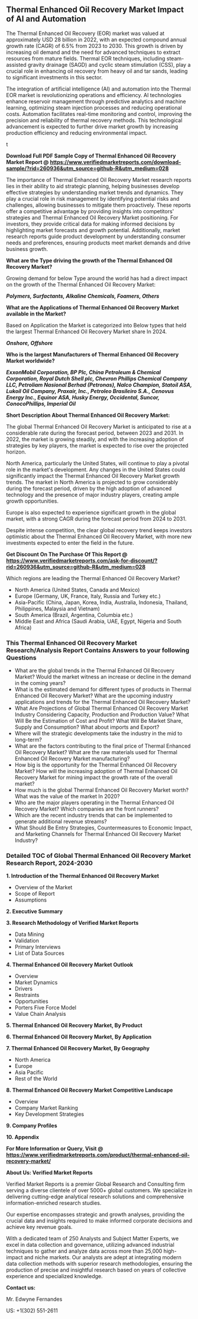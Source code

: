 <h2>Thermal Enhanced Oil Recovery Market Impact of AI and Automation</h2><p>The Thermal Enhanced Oil Recovery (EOR) market was valued at approximately USD 28 billion in 2022, with an expected compound annual growth rate (CAGR) of 6.5% from 2023 to 2030. This growth is driven by increasing oil demand and the need for advanced techniques to extract resources from mature fields. Thermal EOR techniques, including steam-assisted gravity drainage (SAGD) and cyclic steam stimulation (CSS), play a crucial role in enhancing oil recovery from heavy oil and tar sands, leading to significant investments in this sector.</p><p>The integration of artificial intelligence (AI) and automation into the Thermal EOR market is revolutionizing operations and efficiency. AI technologies enhance reservoir management through predictive analytics and machine learning, optimizing steam injection processes and reducing operational costs. Automation facilitates real-time monitoring and control, improving the precision and reliability of thermal recovery methods. This technological advancement is expected to further drive market growth by increasing production efficiency and reducing environmental impact.</p>t</p><p id="" class=""><strong>Download Full PDF Sample Copy of Thermal Enhanced Oil Recovery Market Report @ <a href="https://www.verifiedmarketreports.com/download-sample/?rid=260936&utm_source=github-R&utm_medium=028" target="_blank">https://www.verifiedmarketreports.com/download-sample/?rid=260936&utm_source=github-R&utm_medium=028</a></strong></p><p>The importance of&nbsp;Thermal Enhanced Oil Recovery Market research reports lies in their ability to aid strategic planning, helping businesses develop effective strategies by understanding market trends and dynamics. They play a crucial role in risk management by identifying potential risks and challenges, allowing businesses to mitigate them proactively. These reports offer a competitive advantage by providing insights into competitors' strategies and Thermal Enhanced Oil Recovery Market positioning. For investors, they provide critical data for making informed decisions by highlighting market forecasts and growth potential. Additionally, market research reports guide product development by understanding consumer needs and preferences, ensuring products meet market demands and drive business growth.</p><p><strong>What are the&nbsp;Type driving the growth of the Thermal Enhanced Oil Recovery Market?</strong></p><p id="" class="">Growing demand for below Type around the world has had a direct impact on the growth of the Thermal Enhanced Oil Recovery Market:</p><em><strong>Polymers, Surfactants, Alkaline Chemicals, Foamers, Others</strong></em></p><strong>What are the&nbsp;Applications&nbsp;of Thermal Enhanced Oil Recovery Market available in the Market?</strong></p><p id="" class="">Based on Application the Market is categorized into Below types that held the largest Thermal Enhanced Oil Recovery Market share In 2024.</p><em><strong>Onshore, Offshore</strong></em></p><strong>Who is the largest Manufacturers of Thermal Enhanced Oil Recovery Market worldwide?</strong></p><p><em><strong>ExxonMobil Corporation, BP Plc, China Petroleum & Chemical Corporation, Royal Dutch Shell plc, Chevron Phillips Chemical Company LLC, Petroliam Nasional Berhad (Petronas), Nalco Champion, Statoil ASA, Lukoil Oil Company, Praxair, Inc., Petroleo Brasileiro S.A., Cenovus Energy Inc., Equinor ASA, Husky Energy, Occidental, Suncor, ConocoPhillips, Imperial Oil</strong></em></p><p id="" class=""><strong>Short Description About Thermal Enhanced Oil Recovery Market:</strong></p><p>The global Thermal Enhanced Oil Recovery Market is anticipated to rise at a considerable rate during the forecast period, between 2023 and 2031. In 2022, the market is growing steadily, and with the increasing adoption of strategies by key players, the market is expected to rise over the projected horizon.</p><p>North America, particularly the United States, will continue to play a pivotal role in the market's development. Any changes in the United States could significantly impact the Thermal Enhanced Oil Recovery Market growth trends. The market in North America is projected to grow considerably during the forecast period, driven by the high adoption of advanced technology and the presence of major industry players, creating ample growth opportunities.</p><p>Europe is also expected to experience significant growth in the global market, with a strong CAGR during the forecast period from 2024 to 2031.</p><p>Despite intense competition, the clear global recovery trend keeps investors optimistic about the Thermal Enhanced Oil Recovery Market, with more new investments expected to enter the field in the future.</p><p id="" class=""><strong>Get Discount On The Purchase Of This Report @ <a href="https://www.verifiedmarketreports.com/ask-for-discount/?rid=260936&utm_source=github-R&utm_medium=028" target="_blank">https://www.verifiedmarketreports.com/ask-for-discount/?rid=260936&utm_source=github-R&utm_medium=028</a></strong></p>Which regions are leading the Thermal Enhanced Oil Recovery Market?</p><ul><li>North America (United States, Canada and Mexico)</li><li>Europe (Germany, UK, France, Italy, Russia and Turkey etc.)</li><li>Asia-Pacific (China, Japan, Korea, India, Australia, Indonesia, Thailand, Philippines, Malaysia and Vietnam)</li><li>South America (Brazil, Argentina, Columbia etc.)</li><li>Middle East and Africa (Saudi Arabia, UAE, Egypt, Nigeria and South Africa)</li></ul><h3 id="" class="">This Thermal Enhanced Oil Recovery Market Research/Analysis Report Contains Answers to your following Questions</h3><ul><li>What are the global trends in the Thermal Enhanced Oil Recovery Market? Would the market witness an increase or decline in the demand in the coming years?</li><li>What is the estimated demand for different types of products in Thermal Enhanced Oil Recovery Market? What are the upcoming industry applications and trends for the Thermal Enhanced Oil Recovery Market?</li><li>What Are Projections of Global Thermal Enhanced Oil Recovery Market Industry Considering Capacity, Production and Production Value? What Will Be the Estimation of Cost and Profit? What Will Be Market Share, Supply and Consumption? What about imports and Export?</li><li>Where will the strategic developments take the industry in the mid to long-term?</li><li>What are the factors contributing to the final price of Thermal Enhanced Oil Recovery Market? What are the raw materials used for Thermal Enhanced Oil Recovery Market manufacturing?</li><li>How big is the opportunity for the Thermal Enhanced Oil Recovery Market? How will the increasing adoption of Thermal Enhanced Oil Recovery Market for mining impact the growth rate of the overall market?</li><li>How much is the global Thermal Enhanced Oil Recovery Market worth? What was the value of the market In 2020?</li><li>Who are the major players operating in the Thermal Enhanced Oil Recovery Market? Which companies are the front runners?</li><li>Which are the recent industry trends that can be implemented to generate additional revenue streams?</li><li>What Should Be Entry Strategies, Countermeasures to Economic Impact, and Marketing Channels for Thermal Enhanced Oil Recovery Market Industry?</li></ul><h3 id="" class="">Detailed TOC of Global Thermal Enhanced Oil Recovery Market Research Report, 2024-2030</h3><p id="" class=""><strong>1. Introduction of the Thermal Enhanced Oil Recovery Market</strong></p><ul><li>Overview of the Market</li><li>Scope of Report</li><li>Assumptions</li></ul><p id="" class=""><strong>2. Executive Summary</strong></p><p id="" class=""><strong>3. Research Methodology of Verified Market Reports</strong></p><ul><li>Data Mining</li><li>Validation</li><li>Primary Interviews</li><li>List of Data Sources</li></ul><p id="" class=""><strong>4. Thermal Enhanced Oil Recovery Market Outlook</strong></p><ul><li>Overview</li><li>Market Dynamics</li><li>Drivers</li><li>Restraints</li><li>Opportunities</li><li>Porters Five Force Model</li><li>Value Chain Analysis</li></ul><p id="" class=""><strong>5. Thermal Enhanced Oil Recovery Market, By Product</strong></p><p id="" class=""><strong>6. Thermal Enhanced Oil Recovery Market, By Application</strong></p><p id="" class=""><strong>7. Thermal Enhanced Oil Recovery Market, By Geography</strong></p><ul><li>North America</li><li>Europe</li><li>Asia Pacific</li><li>Rest of the World</li></ul><p id="" class=""><strong>8. Thermal Enhanced Oil Recovery Market Competitive Landscape</strong></p><ul><li>Overview</li><li>Company Market Ranking</li><li>Key Development Strategies</li></ul><p id="" class=""><strong>9. Company Profiles</strong></p><p id="" class=""><strong>10. Appendix</strong></p><p id="" class=""><strong>For More Information or Query, Visit @ <a href="https://www.verifiedmarketreports.com/product/thermal-enhanced-oil-recovery-market/" target="_blank">https://www.verifiedmarketreports.com/product/thermal-enhanced-oil-recovery-market/</a></strong></p><p id="" class=""><strong>About Us: Verified Market Reports</strong></p><p id="" class="">Verified Market Reports is a premier Global Research and Consulting firm serving a diverse clientele of over 5000+ global customers. We specialize in delivering cutting-edge analytical research solutions and comprehensive information-enriched research studies.</p><p id="" class="">Our expertise encompasses strategic and growth analyses, providing the crucial data and insights required to make informed corporate decisions and achieve key revenue goals.</p><p id="" class="">With a dedicated team of 250 Analysts and Subject Matter Experts, we excel in data collection and governance, utilizing advanced industrial techniques to gather and analyze data across more than 25,000 high-impact and niche markets. Our analysts are adept at integrating modern data collection methods with superior research methodologies, ensuring the production of precise and insightful research based on years of collective experience and specialized knowledge.</p><p id="" class=""><strong>Contact us:</strong></p><p id="" class="">Mr. Edwyne Fernandes</p><p id="" class="">US: +1(302) 551-2611</p>